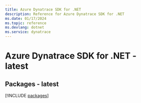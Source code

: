 ```yaml
---
title: Azure Dynatrace SDK for .NET
description: Reference for Azure Dynatrace SDK for .NET
ms.date: 01/17/2024
ms.topic: reference
ms.devlang: dotnet
ms.service: dynatrace
---
```

# Azure Dynatrace SDK for .NET - latest
## Packages - latest
[!INCLUDE [packages](dynatrace-index.md)]